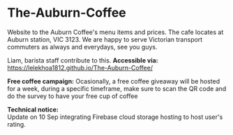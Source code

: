 # The-Auburn-Coffee
Website to the Auburn Coffee's menu items and prices.
The cafe locates at Auburn station, VIC 3123.
We are happy to serve Victorian transport commuters as always and everydays, see you guys.

Liam, barista staff contribute to this.
**Accessible via:** https://lelekhoa1812.github.io/The-Auburn-Coffee/

**Free coffee campaign:** Ocasionally, a free coffee giveaway will be hosted for a week, during a specific timeframe, make sure to scan the QR code and do the survey to have your free cup of coffee

**Technical notice:**  
Update on 10 Sep integrating Firebase cloud storage hosting to host user's rating.
